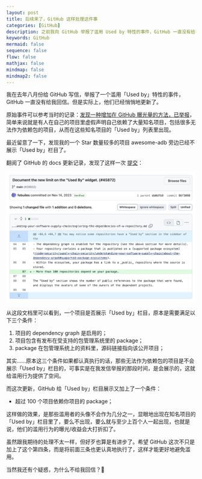 ```yaml
---
layout: post
title: 后续来了，GitHub 这样处理这件事
categories: [GitHub]
description: 之前我向 GitHub 举报了滥用 Used by 特性的事件，GitHub 一直没有给我回信，但实际他们已经悄悄地更新了。
keywords: GitHub
mermaid: false
sequence: false
flow: false
mathjax: false
mindmap: false
mindmap2: false
---
```


我在去年八月份给 GitHub 写信，举报了一个滥用「Used by」特性的事件，GitHub 一直没有给我回信。但是实际上，他们已经悄悄地更新了。

原始事件可以参考当时的记录：[发现一种增加在 GitHub 曝光量的方法，已举报][1]，简单来说就是有人在自己的项目里虚假声明自己依赖了大量知名项目，包括很多无法作为依赖包的项目，从而在这些知名项目的「Used by」列表里出现。

最近留意了一下，发现我的一个 Star 数量较多的项目 awesome-adb 旁边已经不展示「Used by」栏目了。

翻阅了 GitHub 的 docs 更新记录，发现了这样一次 [提交][2]：

![](/images/posts/github/github-update-used-by-document.png)

从这段文档里可以看到，一个项目是否展示「Used by」栏目，原本是需要满足以下三个条件：

1. 项目的 dependency graph 是启用的；
2. 项目包含有发布在受支持的包管理系统里的 package；
3. package 在包管理系统上的资料里，源码链接指向该公开项目；

其实……原本这三个条件如果都认真执行的话，那些无法作为依赖包的项目是不会展示「Used by」栏目的，可事实是在我发信举报的那段时间，是会展示的，这就给滥用行为提供了空间。

而这次更新，GitHub 给「Used by」栏目展示又加上了一个条件：

- 超过 100 个项目依赖你项目的 package；

这样做的效果，是那些滥用者的头像不会作为几分之一，显眼地出现在知名项目的「Used by」栏目里了，要么不出现，要么就与至少上百个人一起出现，也就是说，他们的滥用行为的曝光/收益会大打折扣了。

虽然跟我期待的处理不太一样，但好歹也算是有进步了。希望 GitHub 这次不只是加上了这个第四条，而是将前面三条也更认真地执行了，这样才能更好地避免滥用。

当然我还有个疑惑，为什么不给我回信？:thinking:

[1]: https://mp.weixin.qq.com/s/eVufTHDQI8MBMe2RFHmeUw
[2]: https://github.com/github/docs/commit/86f3098c850b3d9ea69dc7d2f251f7310fc7796a